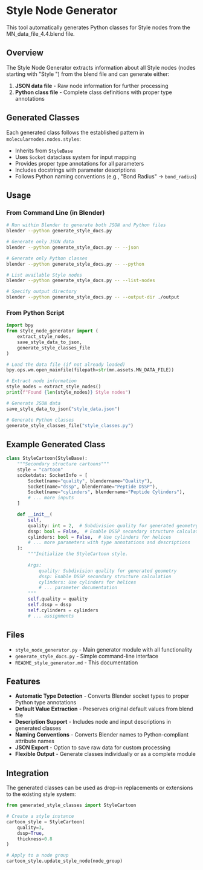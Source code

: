 # Style Node Generator

This tool automatically generates Python classes for Style nodes from the MN_data_file_4.4.blend file.

## Overview

The Style Node Generator extracts information about all Style nodes (nodes starting with "Style ") from the blend file and can generate either:

1. **JSON data file** - Raw node information for further processing
2. **Python class file** - Complete class definitions with proper type annotations

## Generated Classes

Each generated class follows the established pattern in `molecularnodes.nodes.styles`:

- Inherits from `StyleBase`
- Uses `Socket` dataclass system for input mapping
- Provides proper type annotations for all parameters
- Includes docstrings with parameter descriptions
- Follows Python naming conventions (e.g., "Bond Radius" → `bond_radius`)

## Usage

### From Command Line (in Blender)

```bash
# Run within Blender to generate both JSON and Python files
blender --python generate_style_docs.py

# Generate only JSON data
blender --python generate_style_docs.py -- --json

# Generate only Python classes  
blender --python generate_style_docs.py -- --python

# List available Style nodes
blender --python generate_style_docs.py -- --list-nodes

# Specify output directory
blender --python generate_style_docs.py -- --output-dir ./output
```

### From Python Script

```python
import bpy
from style_node_generator import (
    extract_style_nodes,
    save_style_data_to_json, 
    generate_style_classes_file
)

# Load the data file (if not already loaded)
bpy.ops.wm.open_mainfile(filepath=str(mn.assets.MN_DATA_FILE))

# Extract node information
style_nodes = extract_style_nodes()
print(f"Found {len(style_nodes)} Style nodes")

# Generate JSON data
save_style_data_to_json("style_data.json")

# Generate Python classes
generate_style_classes_file("style_classes.py")
```

## Example Generated Class

```python
class StyleCartoon(StyleBase):
    """Secondary structure cartoons"""
    style = "cartoon"
    socketdata: SocketInfo = [
        Socket(name="quality", blendername="Quality"),
        Socket(name="dssp", blendername="Peptide DSSP"),
        Socket(name="cylinders", blendername="Peptide Cylinders"),
        # ... more inputs
    ]

    def __init__(
        self,
        quality: int = 2,  # Subdivision quality for generated geometry
        dssp: bool = False,  # Enable DSSP secondary structure calculation
        cylinders: bool = False,  # Use cylinders for helices
        # ... more parameters with type annotations and descriptions
    ):
        """Initialize the StyleCartoon style.
        
        Args:
            quality: Subdivision quality for generated geometry
            dssp: Enable DSSP secondary structure calculation
            cylinders: Use cylinders for helices
            # ... parameter documentation
        """
        self.quality = quality
        self.dssp = dssp
        self.cylinders = cylinders
        # ... assignments
```

## Files

- `style_node_generator.py` - Main generator module with all functionality
- `generate_style_docs.py` - Simple command-line interface
- `README_style_generator.md` - This documentation

## Features

- **Automatic Type Detection** - Converts Blender socket types to proper Python type annotations
- **Default Value Extraction** - Preserves original default values from blend file
- **Description Support** - Includes node and input descriptions in generated classes
- **Naming Conventions** - Converts Blender names to Python-compliant attribute names
- **JSON Export** - Option to save raw data for custom processing
- **Flexible Output** - Generate classes individually or as a complete module

## Integration

The generated classes can be used as drop-in replacements or extensions to the existing style system:

```python
from generated_style_classes import StyleCartoon

# Create a style instance
cartoon_style = StyleCartoon(
    quality=3,
    dssp=True,
    thickness=0.8
)

# Apply to a node group
cartoon_style.update_style_node(node_group)
```